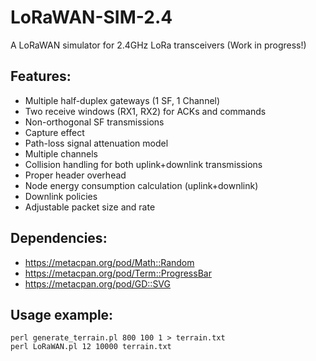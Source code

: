 # LoRaWAN-SIM-2.4
A LoRaWAN simulator for 2.4GHz LoRa transceivers (Work in progress!)


## Features:
- Multiple half-duplex gateways (1 SF, 1 Channel)
- Two receive windows (RX1, RX2) for ACKs and commands
- Non-orthogonal SF transmissions
- Capture effect
- Path-loss signal attenuation model
- Multiple channels
- Collision handling for both uplink+downlink transmissions
- Proper header overhead
- Node energy consumption calculation (uplink+downlink)
- Downlink policies
- Adjustable packet size and rate

## Dependencies:
- https://metacpan.org/pod/Math::Random
- https://metacpan.org/pod/Term::ProgressBar
- https://metacpan.org/pod/GD::SVG

## Usage example:
```
perl generate_terrain.pl 800 100 1 > terrain.txt
perl LoRaWAN.pl 12 10000 terrain.txt
```
